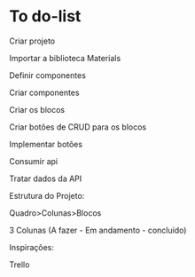 # To do-list

Criar projeto

Importar a biblioteca Materials

Definir componentes

Criar componentes

Criar os blocos

Criar botões de CRUD para os blocos

Implementar botões

Consumir api

Tratar dados da API


Estrutura do Projeto:

Quadro>Colunas>Blocos

3 Colunas (A fazer - Em andamento - concluído)


Inspirações:

Trello

